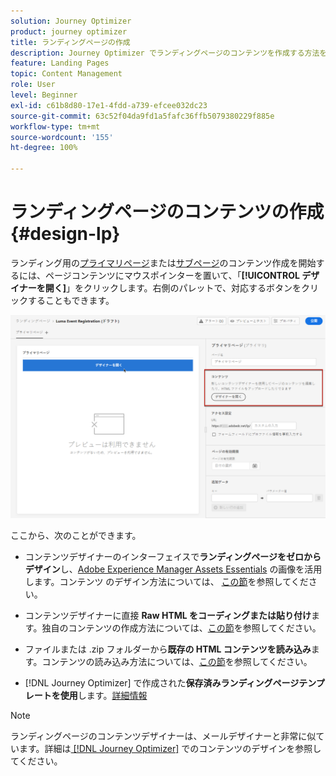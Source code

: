 ```yaml
---
solution: Journey Optimizer
product: journey optimizer
title: ランディングページの作成
description: Journey Optimizer でランディングページのコンテンツを作成する方法を説明します。
feature: Landing Pages
topic: Content Management
role: User
level: Beginner
exl-id: c61b8d80-17e1-4fdd-a739-efcee032dc23
source-git-commit: 63c52f04da9fd1a5fafc36ffb5079380229f885e
workflow-type: tm+mt
source-wordcount: '155'
ht-degree: 100%

---
```


# ランディングページのコンテンツの作成 {#design-lp}

ランディング用の[プライマリページ](create-lp.md#configure-primary-page)または[サブページ](create-lp.md#configure-subpages)のコンテンツ作成を開始するには、ページコンテンツにマウスポインターを置いて、「**[!UICONTROL デザイナーを開く]**」をクリックします。右側のパレットで、対応するボタンをクリックすることもできます。

![](assets/lp_open-designer.png)

ここから、次のことができます。

* コンテンツデザイナーのインターフェイスで&#x200B;**ランディングページをゼロからデザイン**&#x200B;し、[Adobe Experience Manager Assets Essentials](../design/assets-essentials.md) の画像を活用します。コンテンツ<!--or use built-in templates--> のデザイン方法については、 [この節](../design/create-email-content.md)を参照してください。

* コンテンツデザイナーに直接 **Raw HTML をコーディングまたは貼り付け**&#x200B;ます。独自のコンテンツの作成方法については、[この節](../design/code-content.md)を参照してください。

* ファイルまたは .zip フォルダーから&#x200B;**既存の HTML コンテンツを読み込み**&#x200B;ます。コンテンツの読み込み方法については、[この節](../design/existing-content.md)を参照してください。

* [!DNL Journey Optimizer] で作成された&#x200B;**保存済みランディングページテンプレートを使用**&#x200B;します。[詳細情報](lp-templates.md)

>[!NOTE]
>
>ランディングページのコンテンツデザイナーは、メールデザイナーと非常に似ています。詳細は[ [!DNL Journey Optimizer]](../design/design-emails.md) でのコンテンツのデザインを参照してください。
